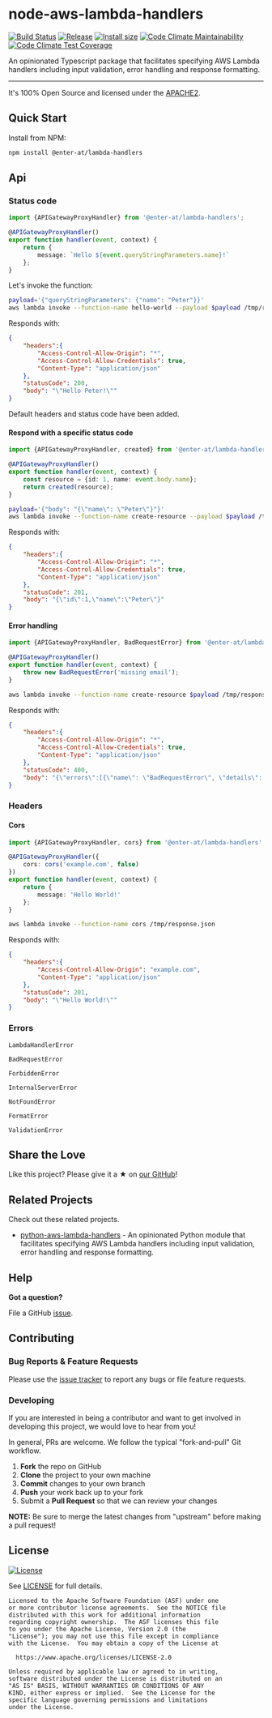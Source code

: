 <!--

  ** DO NOT EDIT THIS FILE
  **
  ** This file was automatically generated by the `build-harness`.
  ** 1) Make all changes to `README.yaml`
  ** 2) Run `make init` (you only need to do this once)
  ** 3) Run`make readme` to rebuild this file.
  **

  -->

# node-aws-lambda-handlers
 [![Build Status](https://github.com/enter-at/node-aws-lambda-handlers/workflows/Lint%20&%20Test/badge.svg)](https://github.com/enter-at/node-aws-lambda-handlers/actions) [![Release](https://img.shields.io/npm/v/@enter-at/lambda-handlers.svg)](https://www.npmjs.com/package/@enter-at/lambda-handlers) [![Install size](https://packagephobia.com/badge?p=@enter-at/lambda-handlers)](https://packagephobia.com/result?p=@enter-at/lambda-handlers) [![Code Climate Maintainability](https://api.codeclimate.com/v1/badges/9a0d3859c2196e212e96/maintainability)](https://codeclimate.com/github/enter-at/node-aws-lambda-handlers/maintainability) [![Code Climate Test Coverage](https://api.codeclimate.com/v1/badges/9a0d3859c2196e212e96/test_coverage)](https://codeclimate.com/github/enter-at/node-aws-lambda-handlers/test_coverage)


An opinionated Typescript package that facilitates specifying AWS Lambda handlers including input validation,
error handling and response formatting.


---


It's 100% Open Source and licensed under the [APACHE2](LICENSE).








## Quick Start

Install from NPM:
```bash
npm install @enter-at/lambda-handlers
```






## Api
### Status code

```typescript
import {APIGatewayProxyHandler} from '@enter-at/lambda-handlers';

@APIGatewayProxyHandler()
export function handler(event, context) {
    return {
        message: `Hello ${event.queryStringParameters.name}!`
    };
}
```

Let's invoke the function:

```bash
payload='{"queryStringParameters": {"name": "Peter"}}'
aws lambda invoke --function-name hello-world --payload $payload /tmp/response.json
```

Responds with:

```json
{
    "headers":{
        "Access-Control-Allow-Origin": "*",
        "Access-Control-Allow-Credentials": true,
        "Content-Type": "application/json"
    },
    "statusCode": 200,
    "body": "\"Hello Peter!\""
}
```

Default headers and status code have been added.

#### Respond with a specific status code

```typescript
import {APIGatewayProxyHandler, created} from '@enter-at/lambda-handlers';

@APIGatewayProxyHandler()
export function handler(event, context) {
    const resource = {id: 1, name: event.body.name};
    return created(resource);
}
```

```bash
payload='{"body": "{\"name\": \"Peter\"}"}'
aws lambda invoke --function-name create-resource --payload $payload /tmp/response.json
```

Responds with:

```json
{
    "headers":{
        "Access-Control-Allow-Origin": "*",
        "Access-Control-Allow-Credentials": true,
        "Content-Type": "application/json"
    },
    "statusCode": 201,
    "body": "{\"id\":1,\"name\":\"Peter\"}"
}
```

#### Error handling

```typescript
import {APIGatewayProxyHandler, BadRequestError} from '@enter-at/lambda-handlers';

@APIGatewayProxyHandler()
export function handler(event, context) {
    throw new BadRequestError('missing email');
}
```

```bash
aws lambda invoke --function-name create-resource $payload /tmp/response.json
```

Responds with:

```json
{
    "headers":{
        "Access-Control-Allow-Origin": "*",
        "Access-Control-Allow-Credentials": true,
        "Content-Type": "application/json"
    },
    "statusCode": 400,
    "body": "{\"errors\":[{\"name\": \"BadRequestError\", \"details\": [\"missing email\"]}]}"
}
```
### Headers

#### Cors

```typescript
import {APIGatewayProxyHandler, cors} from '@enter-at/lambda-handlers';

@APIGatewayProxyHandler({
    cors: cors('example.com', false)
})
export function handler(event, context) {
    return {
        message: 'Hello World!'
    };
}
```

```bash
aws lambda invoke --function-name cors /tmp/response.json
```

Responds with:

```json
{
    "headers":{
        "Access-Control-Allow-Origin": "example.com",
        "Content-Type": "application/json"
    },
    "statusCode": 201,
    "body": "\"Hello World!\""
}
```
### Errors

```
LambdaHandlerError
```
```
BadRequestError
```
```
ForbiddenError
```
```
InternalServerError
```
```
NotFoundError
```
```
FormatError
```
```
ValidationError
```



## Share the Love

Like this project?
Please give it a ★ on [our GitHub](https://github.com/enter-at/node-aws-lambda-handlers)!


## Related Projects

Check out these related projects.

- [python-aws-lambda-handlers](https://github.com/enter-at/python-aws-lambda-handlers) - An opinionated Python module that facilitates specifying AWS Lambda handlers including
input validation, error handling and response formatting.




## Help

**Got a question?**

File a GitHub [issue](https://github.com/enter-at/node-aws-lambda-handlers/issues).

## Contributing

### Bug Reports & Feature Requests

Please use the [issue tracker](https://github.com/enter-at/node-aws-lambda-handlers/issues) to report any bugs or file feature requests.

### Developing

If you are interested in being a contributor and want to get involved in developing this project, we would love to hear from you!

In general, PRs are welcome. We follow the typical "fork-and-pull" Git workflow.

 1. **Fork** the repo on GitHub
 2. **Clone** the project to your own machine
 3. **Commit** changes to your own branch
 4. **Push** your work back up to your fork
 5. Submit a **Pull Request** so that we can review your changes

**NOTE:** Be sure to merge the latest changes from "upstream" before making a pull request!





## License

[![License](https://img.shields.io/badge/License-Apache%202.0-blue.svg)](https://opensource.org/licenses/Apache-2.0)

See [LICENSE](LICENSE) for full details.

    Licensed to the Apache Software Foundation (ASF) under one
    or more contributor license agreements.  See the NOTICE file
    distributed with this work for additional information
    regarding copyright ownership.  The ASF licenses this file
    to you under the Apache License, Version 2.0 (the
    "License"); you may not use this file except in compliance
    with the License.  You may obtain a copy of the License at

      https://www.apache.org/licenses/LICENSE-2.0

    Unless required by applicable law or agreed to in writing,
    software distributed under the License is distributed on an
    "AS IS" BASIS, WITHOUT WARRANTIES OR CONDITIONS OF ANY
    KIND, either express or implied.  See the License for the
    specific language governing permissions and limitations
    under the License.



